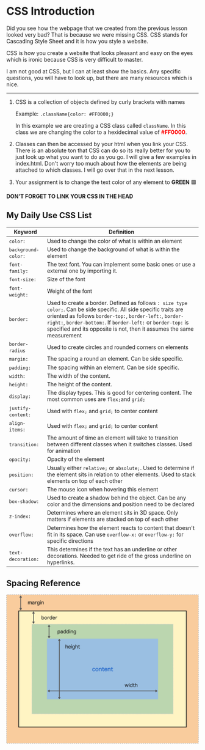 # CSS Introduction
Did you see how the webpage that we created from the previous lesson looked very bad? That is because we were missing CSS. CSS stands for Cascading Style Sheet and it is how you style a website.

CSS is how you create a website that looks pleasant and easy on the eyes which is ironic because CSS is very difficult to master.

I am not good at CSS, but I can at least show the basics. Any specific questions, you will have to look up, but there are many resources which is nice.

---

1. CSS is a collection of objects defined by curly brackets with names

    Example:
    `.className{color: #FF0000;}`

    In this example we are creating a CSS class called `className`. In this class we are changing the color to a hexidecimal value of **<span style="color: #FF0000;">#FF0000</span>**.

2. Classes can then be accessed by your html when you link your CSS. There is an absolute ton that CSS can do so its really better for you to just look up what you want to do as you go. I will give a few examples in index.html. Don't worry too much about how the elements are being attached to which classes. I will go over that in the next lesson.

3. Your assignment is to change the text color of any element to **<span style="color:##00FF00;">GREEN</span>** 🟩

**DON'T FORGET TO LINK YOUR CSS IN THE HEAD**

My Daily Use CSS List
---
|Keyword|Definition|
|---|---|
|`color:`|Used to change the color of what is within an element|
|`background-color:`|Used to change the background of what is within the element|
|`font-family:`|The text font. You can implement some basic ones or use a external one by importing it.|
|`font-size:`|Size of the font|
|`font-weight:`|Weight of the font|
|`border:`|Used to create a border. Defined as follows `: size type color;`. Can be side specific. All side specific traits are oriented as follows `border-top:`, `border-left:`, `border-right:`, `border-bottom:`. If `border-left:` or `border-top:` is specified and its opposite is not, then it assumes the same measurement|
|`border-radius`|Used to create circles and rounded corners on elements|
|`margin:`|The spacing a round an element. Can be side specific.|
|`padding:`|The spacing within an element. Can be side specific.|
|`width:`|The width of the content.|
|`height:`|The height of the content.|
|`display:`|The display types. This is good for centering content. The most common uses are `flex;`and `grid;`|
|`justify-content:`|Used with `flex;` and `grid;` to center content|
|`align-items:`|Used with `flex;` and `grid;` to center content|
|`transition:`|The amount of time an element will take to transition between different classes when it switches classes. Used for animation|
|`opacity:`|Opacity of the element|
|`position:`|Usually either `relative;` or `absolute;`. Used to determine if the element sits in relation to other elements. Used to stack elements on top of each other|
|`cursor:`|The mouse icon when hovering this element|
|`box-shadow:`|Used to create a shadow behind the object. Can be any color and the dimensions and position need to be declared|
|`z-index:`|Determines where an element sits in 3D space. Only matters if elements are stacked on top of each other|
|`overflow:`|Determines how the element reacts to content that doesn't fit in its space. Can use `overflow-x:` or `overflow-y:` for specific directions|
|`text-decoration:`|This determines if the text has an underline or other decorations. Needed to get ride of the gross underline on hyperlinks.|

Spacing Reference
---
![alt text](https://github.com/nobiduke/Teaching-Alan-JS/blob/master/Reference/cssboxmodel.png?raw=true)
